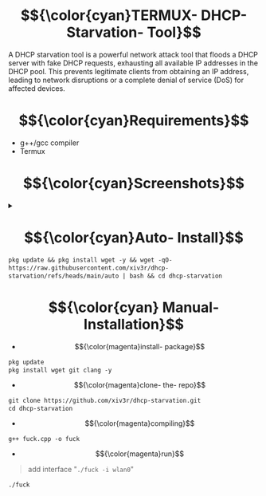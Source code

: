 # $${\color{cyan}TERMUX- DHCP- Starvation- Tool}$$
A DHCP starvation tool is a powerful network attack tool that floods a DHCP server with fake DHCP requests, exhausting all available IP addresses in the DHCP pool. This prevents legitimate clients from obtaining an IP address, leading to network disruptions or a complete denial of service (DoS) for affected devices.

# $${\color{cyan}Requirements}$$
- g++/gcc compiler
- Termux

  
# $${\color{cyan}Screenshots}$$
<details><summary></summary>
  
-----
<img src="https://github.com/xiv3r/dhcp-starvation/blob/main/image/Screenshot_2025_0427_062659.png">

-----
<img src="https://github.com/xiv3r/dhcp-starvation/blob/main/image/Screenshot_2025_0427_062719.png">

-----
<img src="https://github.com/xiv3r/dhcp-starvation/blob/main/image/Screenshot_2025_0427_062743.png">
</img></details>

# $${\color{cyan}Auto- Install}$$
```
pkg update && pkg install wget -y && wget -qO- https://raw.githubusercontent.com/xiv3r/dhcp-starvation/refs/heads/main/auto | bash && cd dhcp-starvation
```

# $${\color{cyan} Manual- Installation}$$

- $${\color{magenta}install- package}$$
```
pkg update
pkg install wget git clang -y
```
- $${\color{magenta}clone- the- repo}$$
```
git clone https://github.com/xiv3r/dhcp-starvation.git
cd dhcp-starvation
```
- $${\color{magenta}compiling}$$
```
g++ fuck.cpp -o fuck
```
- $${\color{magenta}run}$$
> add interface "`./fuck -i wlan0`"
```
./fuck
```
</details>
